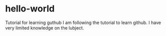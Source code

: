 # hello-world
Tutorial for learning guthub
I am following the tutorial to learn github. I have very limited knowledge on the lubject.
